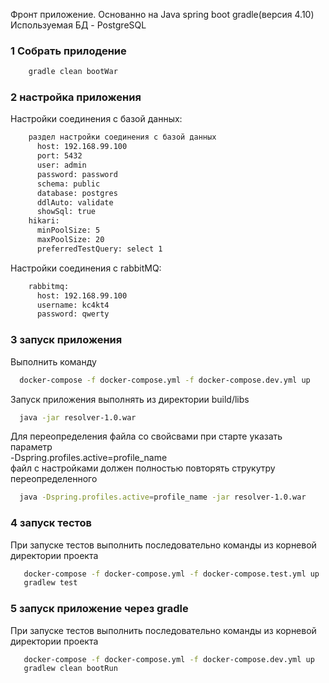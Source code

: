 Фронт  приложение. Основанно на Java spring boot gradle(версия 4.10)
Используемая БД - PostgreSQL

### 1 Собрать прилодение 
```sh
    gradle clean bootWar
```

### 2 настройка приложения 
Настройки соединения с базой данных:    
```sh
    раздел настройки соединения с базой данных
      host: 192.168.99.100
      port: 5432
      user: admin
      password: password
      schema: public
      database: postgres
      ddlAuto: validate
      showSql: true
    hikari:
      minPoolSize: 5
      maxPoolSize: 20
      preferredTestQuery: select 1
  ```
Настройки соединения с rabbitMQ:    
```sh
    rabbitmq:
      host: 192.168.99.100
      username: kc4kt4
      password: qwerty
  ```
  
### 3 запуск приложения
Выполнить команду
   ```sh
     docker-compose -f docker-compose.yml -f docker-compose.dev.yml up
   ```
   Запуск приложения выполнять из директории build/libs
   ```sh
     java -jar resolver-1.0.war
   ```
Для переопределения файла со свойсвами при старте указать параметр 
<br> -Dspring.profiles.active=profile_name<br>
файл с настройками должен полностью повторять струкутру переопределенного
   
   ```sh
     java -Dspring.profiles.active=profile_name -jar resolver-1.0.war
   ```
   
### 4 запуск тестов     
При запуске тестов выполнить последовательно команды из корневой директории проекта
    
   ```sh
      docker-compose -f docker-compose.yml -f docker-compose.test.yml up
      gradlew test
   ```
### 5 запуск приложение через gradle     
При запуске тестов выполнить последовательно команды из корневой директории проекта

   ```sh
      docker-compose -f docker-compose.yml -f docker-compose.dev.yml up
      gradlew clean bootRun
   ```
     